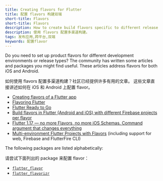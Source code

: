 ```yaml
---
title: Creating flavors for Flutter
title: 配置 flavors 构建双端
short-title: Flavors
short-title: Flavors
description: How to create build flavors specific to different release types or development environments.
description: 使用 flavors 配置多渠道构建。
tags: 发布应用,跨平台,双端
keywords: 配置flavor
---
```


Do you need to set up product flavors for different development
environments or release types?
The community has written some articles and packages you might find useful.
These articles address flavors for both iOS and Android.

如何使用 flavors 配置多渠道构建？社区已经提供许多有用的文章。
这些文章直接讲述如何在 iOS 和 Android 上配置 flavor。

* [Creating flavors of a Flutter app][]
* [Flavoring Flutter][]
* [Flutter Ready to Go][]
* [Build flavors in Flutter (Android and iOS) with different Firebase projects per flavor][]
* [Flutter 1.17 — no more Flavors, no more iOS Schemas.
   Command argument that changes everything][]
* [Multi-environment Flutter Projects with Flavors][]
   (including support for web, Firebase and FlutterFire CLI)

The following packages are listed alphabetically:

请尝试下面列出的 package 来配置 flavor：

* [`flutter_flavor`][]
* [`flutter_flavorizr`][]

[Creating flavors of a Flutter app]: https://cogitas.net/creating-flavors-of-a-flutter-app/
[Flavoring Flutter]: {{site.medium}}/@salvatoregiordanoo/flavoring-flutter-392aaa875f36
[Flutter Ready to Go]: {{site.medium}}/flutter-community/flutter-ready-to-go-e59873f9d7de
[Build flavors in Flutter (Android and iOS) with different Firebase projects per flavor]: {{site.medium}}/@animeshjain/build-flavors-in-flutter-android-and-ios-with-different-firebase-projects-per-flavor-27c5c5dac10b
[Flutter 1.17 — no more Flavors, no more iOS Schemas. Command argument that changes everything]: {{site.medium}}/@tatsu.ukraine/flutter-1-17-no-more-flavors-no-more-ios-schemas-command-argument-that-solves-everything-8b145ed4285d
[Multi-environment Flutter Projects with Flavors]: https://sebastien-arbogast.com/2022/05/02/multi-environment-flutter-projects-with-flavors/
[`flutter_flavor`]: {{site.pub}}/packages/flutter_flavor
[`flutter_flavorizr`]: {{site.pub}}/packages/flutter_flavorizr
